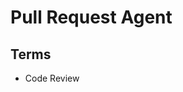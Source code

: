 # Pull Request Agent

<!--
https://github.com/Codium-ai/pr-agent

https://www.youtube.com/watch?v=ZrfSDANgboU
-->

## Terms

- Code Review

